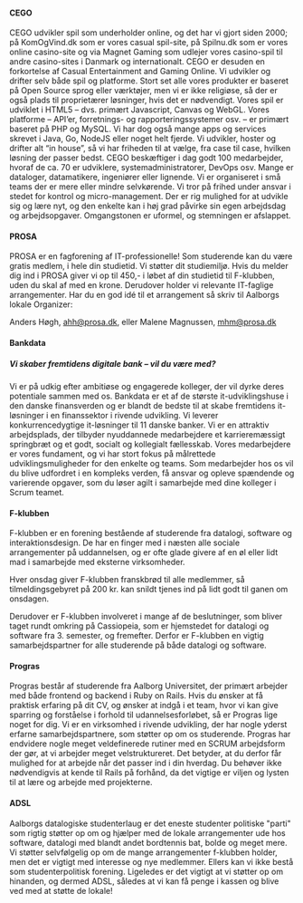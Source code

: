 #### CEGO
CEGO udvikler spil som underholder online, og det har vi gjort siden 2000; på KomOgVind.dk som er vores casual spil-site, på Spilnu.dk som er vores online casino-site og via Magnet Gaming som udlejer vores casino-spil til andre casino-sites i Danmark og internationalt. CEGO er desuden en forkortelse af Casual Entertainment and Gaming Online.
Vi udvikler og drifter selv både spil og platforme. Stort set alle vores produkter er baseret på Open Source sprog eller værktøjer, men vi er ikke religiøse, så der er også plads til proprietærer løsninger, hvis det er nødvendigt. Vores spil er udviklet i HTML5 – dvs. primært Javascript, Canvas og WebGL. Vores platforme – API’er, forretnings- og rapporteringssystemer osv. – er primært baseret på PHP og MySQL. Vi har dog også mange apps og services skrevet i Java, Go, NodeJS eller noget helt fjerde. Vi udvikler, hoster og drifter alt “in house”, så vi har friheden til at vælge, fra case til case, hvilken løsning der passer bedst.
CEGO beskæftiger i dag godt 100 medarbejder, hvoraf de ca. 70 er udviklere, systemadministratorer, DevOps osv. Mange er dataloger, datamatikere, ingeniører eller lignende. Vi er organiseret i små teams der er mere eller mindre selvkørende. Vi tror på frihed under ansvar i stedet for kontrol og micro-management. Der er rig mulighed for at udvikle sig og lære nyt, og den enkelte kan i høj grad påvirke sin egen arbejdsdag og arbejdsopgaver. Omgangstonen er uformel, og stemningen er afslappet.


#### PROSA
PROSA er en fagforening af IT-professionelle! Som studerende kan du være gratis medlem, i hele din studietid.
Vi støtter dit studiemiljø. Hvis du melder dig ind i PROSA giver vi op til 450,- i løbet af din studietid til F-klubben, uden du skal af med en krone. Derudover holder vi relevante IT-faglige arrangementer. Har du en god idé til et arrangement så skriv til Aalborgs lokale Organizer:

Anders Høgh, ahh@prosa.dk, eller
Malene Magnussen, mhm@prosa.dk


#### Bankdata
##### Vi skaber fremtidens digitale bank – vil du være med?
Vi er på udkig efter ambitiøse og engagerede kolleger, der vil dyrke deres potentiale sammen med os. Bankdata er et af de største it-udviklingshuse i den danske finansverden og er blandt de bedste til at skabe fremtidens it-løsninger i en finanssektor i rivende udvikling. Vi leverer konkurrencedygtige it-løsninger til 11 danske banker.
Vi er en attraktiv arbejdsplads, der tilbyder nyuddannede medarbejdere et karrieremæssigt springbræt og et godt, socialt og kollegialt fællesskab. Vores medarbejdere er vores fundament, og vi har stort fokus på målrettede udviklingsmuligheder for den enkelte og teams.
Som medarbejder hos os vil du blive udfordret i en kompleks verden, få ansvar og opleve spændende og varierende opgaver, som du løser agilt i samarbejde med dine kolleger i Scrum teamet.


#### F-klubben
F-klubben er en forening bestående af studerende fra datalogi, software og interaktionsdesign. De har en finger med i næsten alle sociale arrangementer på uddannelsen, og er ofte glade givere af en øl eller lidt mad i samarbejde med eksterne virksomheder.

Hver onsdag giver F-klubben franskbrød til alle medlemmer, så tilmeldingsgebyret på 200 kr. kan snildt tjenes ind på lidt godt til ganen om onsdagen.

Derudover er F-klubben involveret i mange af de beslutninger, som bliver taget rundt omkring på Cassiopeia, som er hjemstedet for datalogi og software fra 3. semester, og fremefter. Derfor er F-klubben en vigtig samarbejdspartner for alle studerende på både datalogi og software.



#### Progras

Progras består af studerende fra Aalborg Universitet, der primært arbejder med både frontend og backend i Ruby on Rails.
Hvis du ønsker at få praktisk erfaring på dit CV, og ønsker at indgå i et team, hvor vi kan give sparring og forståelse i forhold til udannelsesforløbet, så er Progras lige noget for dig.
Vi er en virksomhed i rivende udvikling, der har nogle yderst erfarne samarbejdspartnere, som støtter op om os studerende.
Progras har endvidere nogle meget veldefinerede rutiner med en SCRUM arbejdsform der gør, at vi arbejder meget velstruktureret. Det betyder, at du derfor får mulighed for at arbejde når det passer ind i din hverdag.
Du behøver ikke nødvendigvis at kende til Rails på forhånd, da det vigtige er viljen og lysten til at lære og arbejde med projekterne.



#### ADSL

Aalborgs datalogiske studenterlaug er det eneste studenter politiske "parti" som rigtig støtter op om og hjælper med de lokale arrangementer ude hos software, datalogi med blandt andet bordtennis bat, bolde og meget mere. Vi støtter selvfølgelig op om de mange arrangementer f-klubben holder, men det er vigtigt med interesse og nye medlemmer. Ellers kan vi ikke bestå som studenterpolitisk forening. Ligeledes er det vigtigt at vi støtter op om hinanden, og dermed ADSL, således at vi kan få penge i kassen og blive ved med at støtte de lokale!

